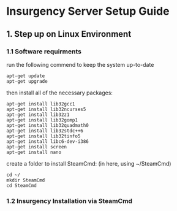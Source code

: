 # Insurgency Server Setup Guide
## 1. Step up on Linux Environment
### 1.1 Software requirments
run the following commend to keep the system up-to-date

``` shell
apt-get update
apt-get upgrade
```

then install all of the necessary packages:

``` shell
apt-get install lib32gcc1 
apt-get install lib32ncurses5
apt-get install lib32z1 
apt-get install lib32gomp1
apt-get install lib32quadmath0 
apt-get install lib32stdc++6 
apt-get install lib32tinfo5
apt-get install libc6-dev-i386 
apt-get install screen
apt-get install nano
```

create a folder to install SteamCmd:
(in here, using ~/SteamCmd)

``` shell
cd ~/
mkdir SteamCmd
cd SteamCmd
```
### 1.2 Insurgency Installation via SteamCmd

